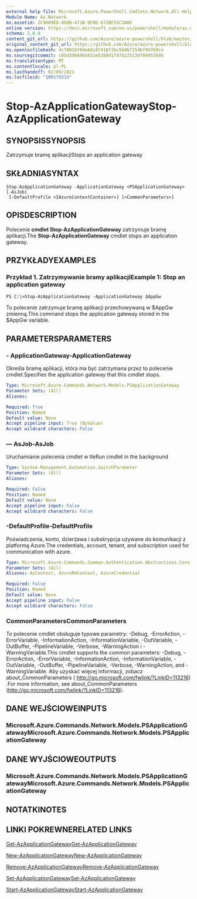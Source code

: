 ```yaml
---
external help file: Microsoft.Azure.PowerShell.Cmdlets.Network.dll-Help.xml
Module Name: Az.Network
ms.assetid: 2C9609E8-0D8B-471B-9F0E-672BF55C3A0E
online version: https://docs.microsoft.com/en-us/powershell/module/az.network/stop-azapplicationgateway
schema: 2.0.0
content_git_url: https://github.com/Azure/azure-powershell/blob/master/src/Network/Network/help/Stop-AzApplicationGateway.md
original_content_git_url: https://github.com/Azure/azure-powershell/blob/master/src/Network/Network/help/Stop-AzApplicationGateway.md
ms.openlocfilehash: 4c7001bf69e6dc8f418f1bc56867154bf9d769ce
ms.sourcegitcommit: c05d3d669b5631e526841f47b22513d78495350b
ms.translationtype: MT
ms.contentlocale: pl-PL
ms.lasthandoff: 02/09/2021
ms.locfileid: "100179315"
---
```

# <span data-ttu-id="bd89d-101">Stop-AzApplicationGateway</span><span class="sxs-lookup"><span data-stu-id="bd89d-101">Stop-AzApplicationGateway</span></span>

## <span data-ttu-id="bd89d-102">SYNOPSIS</span><span class="sxs-lookup"><span data-stu-id="bd89d-102">SYNOPSIS</span></span>
<span data-ttu-id="bd89d-103">Zatrzymuje bramę aplikacji</span><span class="sxs-lookup"><span data-stu-id="bd89d-103">Stops an application gateway</span></span>

## <span data-ttu-id="bd89d-104">SKŁADNIA</span><span class="sxs-lookup"><span data-stu-id="bd89d-104">SYNTAX</span></span>

```
Stop-AzApplicationGateway -ApplicationGateway <PSApplicationGateway> [-AsJob]
 [-DefaultProfile <IAzureContextContainer>] [<CommonParameters>]
```

## <span data-ttu-id="bd89d-105">OPIS</span><span class="sxs-lookup"><span data-stu-id="bd89d-105">DESCRIPTION</span></span>
<span data-ttu-id="bd89d-106">Polecenie **cmdlet Stop-AzApplicationGateway** zatrzymuje bramę aplikacji.</span><span class="sxs-lookup"><span data-stu-id="bd89d-106">The **Stop-AzApplicationGateway** cmdlet stops an application gateway.</span></span>

## <span data-ttu-id="bd89d-107">PRZYKŁADY</span><span class="sxs-lookup"><span data-stu-id="bd89d-107">EXAMPLES</span></span>

### <span data-ttu-id="bd89d-108">Przykład 1. Zatrzymywanie bramy aplikacji</span><span class="sxs-lookup"><span data-stu-id="bd89d-108">Example 1: Stop an application gateway</span></span>
```
PS C:\>Stop-AzApplicationGateway -ApplicationGateway $AppGw
```

<span data-ttu-id="bd89d-109">To polecenie zatrzymuje bramę aplikacji przechowywaną w $AppGw zmienną.</span><span class="sxs-lookup"><span data-stu-id="bd89d-109">This command stops the application gateway stored in the $AppGw variable.</span></span>

## <span data-ttu-id="bd89d-110">PARAMETERS</span><span class="sxs-lookup"><span data-stu-id="bd89d-110">PARAMETERS</span></span>

### <span data-ttu-id="bd89d-111">- ApplicationGateway</span><span class="sxs-lookup"><span data-stu-id="bd89d-111">-ApplicationGateway</span></span>
<span data-ttu-id="bd89d-112">Określa bramę aplikacji, która ma być zatrzymana przez to polecenie cmdlet.</span><span class="sxs-lookup"><span data-stu-id="bd89d-112">Specifies the application gateway that this cmdlet stops.</span></span>

```yaml
Type: Microsoft.Azure.Commands.Network.Models.PSApplicationGateway
Parameter Sets: (All)
Aliases:

Required: True
Position: Named
Default value: None
Accept pipeline input: True (ByValue)
Accept wildcard characters: False
```

### <span data-ttu-id="bd89d-113">— AsJob</span><span class="sxs-lookup"><span data-stu-id="bd89d-113">-AsJob</span></span>
<span data-ttu-id="bd89d-114">Uruchamianie polecenia cmdlet w tle</span><span class="sxs-lookup"><span data-stu-id="bd89d-114">Run cmdlet in the background</span></span>

```yaml
Type: System.Management.Automation.SwitchParameter
Parameter Sets: (All)
Aliases:

Required: False
Position: Named
Default value: None
Accept pipeline input: False
Accept wildcard characters: False
```

### <span data-ttu-id="bd89d-115">-DefaultProfile</span><span class="sxs-lookup"><span data-stu-id="bd89d-115">-DefaultProfile</span></span>
<span data-ttu-id="bd89d-116">Poświadczenia, konto, dzierżawa i subskrypcja używane do komunikacji z platformą Azure.</span><span class="sxs-lookup"><span data-stu-id="bd89d-116">The credentials, account, tenant, and subscription used for communication with azure.</span></span>

```yaml
Type: Microsoft.Azure.Commands.Common.Authentication.Abstractions.Core.IAzureContextContainer
Parameter Sets: (All)
Aliases: AzContext, AzureRmContext, AzureCredential

Required: False
Position: Named
Default value: None
Accept pipeline input: False
Accept wildcard characters: False
```

### <span data-ttu-id="bd89d-117">CommonParameters</span><span class="sxs-lookup"><span data-stu-id="bd89d-117">CommonParameters</span></span>
<span data-ttu-id="bd89d-118">To polecenie cmdlet obsługuje typowe parametry: -Debug, -ErrorAction, -ErrorVariable, -InformationAction, -InformationVariable, -OutVariable, -OutBuffer, -PipelineVariable, -Verbose, -WarningAction i -WarningVariable.</span><span class="sxs-lookup"><span data-stu-id="bd89d-118">This cmdlet supports the common parameters: -Debug, -ErrorAction, -ErrorVariable, -InformationAction, -InformationVariable, -OutVariable, -OutBuffer, -PipelineVariable, -Verbose, -WarningAction, and -WarningVariable.</span></span> <span data-ttu-id="bd89d-119">Aby uzyskać więcej informacji, zobacz about_CommonParameters ( http://go.microsoft.com/fwlink/?LinkID=113216) .</span><span class="sxs-lookup"><span data-stu-id="bd89d-119">For more information, see about_CommonParameters (http://go.microsoft.com/fwlink/?LinkID=113216).</span></span>

## <span data-ttu-id="bd89d-120">DANE WEJŚCIOWE</span><span class="sxs-lookup"><span data-stu-id="bd89d-120">INPUTS</span></span>

### <span data-ttu-id="bd89d-121">Microsoft.Azure.Commands.Network.Models.PSApplicationGateway</span><span class="sxs-lookup"><span data-stu-id="bd89d-121">Microsoft.Azure.Commands.Network.Models.PSApplicationGateway</span></span>

## <span data-ttu-id="bd89d-122">DANE WYJŚCIOWE</span><span class="sxs-lookup"><span data-stu-id="bd89d-122">OUTPUTS</span></span>

### <span data-ttu-id="bd89d-123">Microsoft.Azure.Commands.Network.Models.PSApplicationGateway</span><span class="sxs-lookup"><span data-stu-id="bd89d-123">Microsoft.Azure.Commands.Network.Models.PSApplicationGateway</span></span>

## <span data-ttu-id="bd89d-124">NOTATKI</span><span class="sxs-lookup"><span data-stu-id="bd89d-124">NOTES</span></span>

## <span data-ttu-id="bd89d-125">LINKI POKREWNE</span><span class="sxs-lookup"><span data-stu-id="bd89d-125">RELATED LINKS</span></span>

[<span data-ttu-id="bd89d-126">Get-AzApplicationGateway</span><span class="sxs-lookup"><span data-stu-id="bd89d-126">Get-AzApplicationGateway</span></span>](./Get-AzApplicationGateway.md)

[<span data-ttu-id="bd89d-127">New-AzApplicationGateway</span><span class="sxs-lookup"><span data-stu-id="bd89d-127">New-AzApplicationGateway</span></span>](./New-AzApplicationGateway.md)

[<span data-ttu-id="bd89d-128">Remove-AzApplicationGateway</span><span class="sxs-lookup"><span data-stu-id="bd89d-128">Remove-AzApplicationGateway</span></span>](./Remove-AzApplicationGateway.md)

[<span data-ttu-id="bd89d-129">Set-AzApplicationGateway</span><span class="sxs-lookup"><span data-stu-id="bd89d-129">Set-AzApplicationGateway</span></span>](./Set-AzApplicationGateway.md)

[<span data-ttu-id="bd89d-130">Start-AzApplicationGateway</span><span class="sxs-lookup"><span data-stu-id="bd89d-130">Start-AzApplicationGateway</span></span>](./Start-AzApplicationGateway.md)


